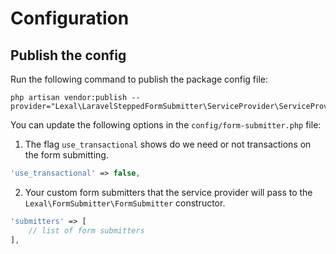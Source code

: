 # Configuration

## Publish the config

Run the following command to publish the package config file:

```shell
php artisan vendor:publish --provider="Lexal\LaravelSteppedFormSubmitter\ServiceProvider\ServiceProvider"
```

You can update the following options in the `config/form-submitter.php` file:

1. The flag `use_transactional` shows do we need or not transactions on the
   form submitting.

```php
'use_transactional' => false,
```

2. Your custom form submitters that the service provider will pass to the
   `Lexal\FormSubmitter\FormSubmitter` constructor.

```php
'submitters' => [
    // list of form submitters
],
```
